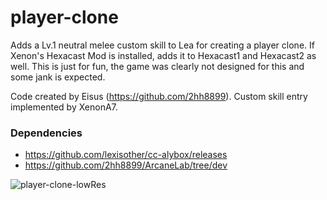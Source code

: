 # player-clone
Adds a Lv.1 neutral melee custom skill to Lea for creating a player clone. If Xenon's Hexacast Mod is installed, adds it to Hexacast1 and Hexacast2 as well.
This is just for fun, the game was clearly not designed for this and some jank is expected.

Code created by Eisus (https://github.com/2hh8899). Custom skill entry implemented by XenonA7.

### Dependencies
  * https://github.com/lexisother/cc-alybox/releases
  * https://github.com/2hh8899/ArcaneLab/tree/dev

![player-clone-lowRes](https://github.com/user-attachments/assets/c3b91bd3-83c3-425b-b803-d255d0f589ba)
